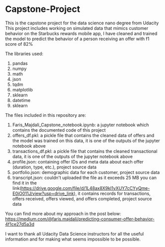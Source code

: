 # Capstone-Project
This is the capstone project for the data science nano degree from Udacity
This project includes working on simulated data that mimics customer behavior on the Starbucks rewards mobile app, 
I have cleaned and trained the model to predict the behavior of a person receiving an offer with f1 score of 82%

The libraries used:
1. pandas
2. numpy
3. math
4. json
5. tqdm
6. matplotlib
6. sklearn
7. datetime
8. sklearn

The files included in this repository are:
1. Faris_Majdali_Capstone_notebook.ipynb: a jupyter notebook which contains the documented code of this project
2. offers_df.pkl: a pickle file that contains the cleaned data of offers and the model was trained on this data, it is one of the outputs of the jupyter notebook above
3. transactions_df.pkl: a pickle file that contains the cleaned transactional data, it is one of the outputs of the jupyter notebook above
4. profile.json: containing offer IDs and meta data about each offer (duration, type, etc.), project source data
5. portfolio.json: demographic data for each customer, project source data
6. transcript.json: couldn't uploaded the file as it exceeds 25 MB you can find it in the link(https://drive.google.com/file/d/1L48ax8X9kI1vXUY7cCYyQme-E0iO011J/view?usp=drive_link), it contains records for transactions, offers received, offers viewed, and offers completed, project source data

You can find more about my approach in the post below:
https://medium.com/@faris.majdali/predicting-consumer-offer-behavior-4f1ce27d5a3d

I want to thank all Udacity Data Science instructors for all the useful information and for making what seems impossible to be possible.
